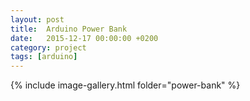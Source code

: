 ```yaml
---
layout: post
title:  Arduino Power Bank
date:   2015-12-17 00:00:00 +0200
category: project
tags: [arduino]
---
```


{% include image-gallery.html folder="power-bank" %}
